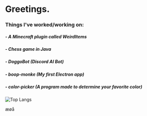 # Greetings.

### Things I've worked/working on:
  ##### - A Minecraft plugin called WeirdItems
  ##### - Chess game in Java
  ##### - DoggoBot (Discord AI Bot)
  ##### - boop-monke (My first Electron app)
  ##### - color-picker (A program made to determine your favorite color)

![Top Langs](https://github-readme-stats.vercel.app/api/top-langs/?username=MingoMangoManden&theme=dracula&count_private=true)

æøå

<!--
**MingoMangoManden/MingoMangoManden** is a ✨ _special_ ✨ repository because its `README.md` (this file) appears on your GitHub profile.

Here are some ideas to get you started:

- 🔭 I’m currently working on ...
- 🌱 I’m currently learning ...
- 👯 I’m looking to collaborate on ...
- 🤔 I’m looking for help with ...
- 💬 Ask me about ...
- 📫 How to reach me: ...
- 😄 Pronouns: ...
- ⚡ Fun fact: ...
-->
